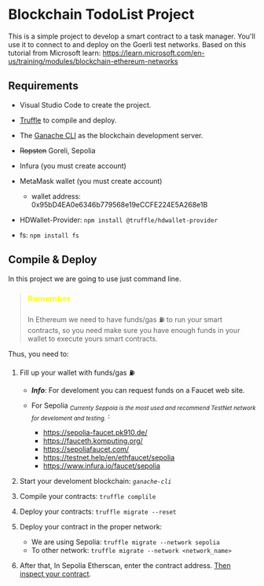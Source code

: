 # Blockchain TodoList Project
This is a simple project to develop a smart contract to a task manager. You'll use it to connect to and deploy on the Goerli test networks.
Based on this tutorial from Microsoft learn: https://learn.microsoft.com/en-us/training/modules/blockchain-ethereum-networks

## Requirements
- Visual Studio Code to create the project.
- [Truffle](https://www.trufflesuite.com/truffle) to compile and deploy.
- The [Ganache CLI](https://github.com/trufflesuite/ganache-cli) as the blockchain development server.

- ~~Ropsten~~  Goreli, Sepolia
- Infura (you must create account)
- MetaMask wallet (you must create account)
    - wallet address: 0x95bD4EA0e6346b779568e19eCCFE224E5A268e1B
- HDWallet-Provider: `npm install @truffle/hdwallet-provider`
- fs: `npm install fs`

## Compile & Deploy
In this project we are going to use just command line. 

>### <span style="color:yellow">**Remember**</span>
>In Ethereum we need to have funds/gas :fuelpump: to run your smart contracts, so you need make sure you have enough funds in your wallet to execute yours smart contracts.

Thus, you need to:
1. Fill up your wallet with funds/gas :fuelpump:
    - _**Info**_: For develoment you can request funds on a Faucet web site.

    - For Sepolia _<sub>Currenty Seppoia is the most used and recommend TestNet network for develoment and testing.</sub>_ :
        - https://sepolia-faucet.pk910.de/
        - https://fauceth.komputing.org/
        - https://sepoliafaucet.com/
        - https://testnet.help/en/ethfaucet/sepolia
        - https://www.infura.io/faucet/sepolia

2. Start your develoment blockchain: _`ganache-cli`_

3. Compile your contracts: `truffle complile`

4. Deploy your contracts: `truffle migrate --reset`

5. Deploy your contract in the proper network: 
    - We are using Sepolia: `truffle migrate --network sepolia`
    - To other network: `truffle migrate --network <network_name>`

6. After that, In Sepolia Etherscan, enter the contract address. [Then inspect your contract](https://sepolia.etherscan.io/address/0x95bD4EA0e6346b779568e19eCCFE224E5A268e1B).